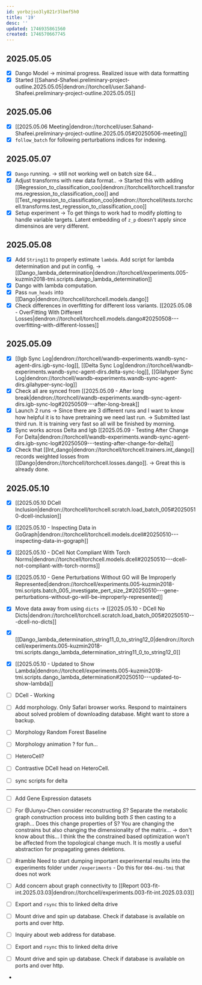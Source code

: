 ```yaml
---
id: yorbzjso3ly821r3lbmf5h0
title: '19'
desc: ''
updated: 1746935861560
created: 1746570667745
---
```

## 2025.05.05

- [x] Dango Model → minimal progress. Realized issue with data formatting
- [x] Started [[Sahand-Shafeei.preliminary-project-outline.2025.05.05|dendron://torchcell/user.Sahand-Shafeei.preliminary-project-outline.2025.05.05]]

## 2025.05.06

- [x] [[2025.05.06 Meeting|dendron://torchcell/user.Sahand-Shafeei.preliminary-project-outline.2025.05.05#20250506-meeting]]
- [x] `follow_batch` for following perturbations indices for indexing.

## 2025.05.07

- [x] `Dango` running. → still not working well on batch size 64...
- [x] Adjust transforms with new data format.. → Started this with adding [[Regression_to_classification_coo|dendron://torchcell/torchcell.transforms.regression_to_classification_coo]] and [[Test_regression_to_classification_coo|dendron://torchcell/tests.torchcell.transforms.test_regression_to_classification_coo]]
- [x] Setup experiment → To get things to work had to modify plotting to handle variable targets. Latent embedding of `z_p` doesn't apply since dimensinos are very different.

## 2025.05.08

- [x] Add `String11` to properly estimate `lambda`. Add script for lambda determination and put in config. → [[Dango_lambda_determination|dendron://torchcell/experiments.005-kuzmin2018-tmi.scripts.dango_lambda_determination]]
- [x] Dango with lambda computation.
- [x] Pass `num_heads` into [[Dango|dendron://torchcell/torchcell.models.dango]]
- [x] Check differences in overfitting for different loss variants. [[2025.05.08 - OverFitting With Different Losses|dendron://torchcell/torchcell.models.dango#20250508---overfitting-with-different-losses]]

## 2025.05.09

- [x] [[Igb Sync Log|dendron://torchcell/wandb-experiments.wandb-sync-agent-dirs.igb-sync-log]], [[Delta Sync Log|dendron://torchcell/wandb-experiments.wandb-sync-agent-dirs.delta-sync-log]], [[Gilahyper Sync Log|dendron://torchcell/wandb-experiments.wandb-sync-agent-dirs.gilahyper-sync-log]]
- [x] Check all are synced from [[2025.05.09 - After long break|dendron://torchcell/wandb-experiments.wandb-sync-agent-dirs.igb-sync-log#20250509---after-long-break]]
- [x] Launch 2 runs → Since there are 3 different runs and I want to know how helpful it is to have pretraining we need last run. → Submitted last third run. It is training very fast so all will be finished by morning.
- [x] Sync works across Delta and Igb [[2025.05.09 - Testing After Change For Delta|dendron://torchcell/wandb-experiments.wandb-sync-agent-dirs.igb-sync-log#20250509---testing-after-change-for-delta]]
- [x] Check that [[Int_dango|dendron://torchcell/torchcell.trainers.int_dango]] records weighted losses from [[Dango|dendron://torchcell/torchcell.losses.dango]]. → Great this is already done.

## 2025.05.10

- [x] [[2025.05.10 DCell Inclusion|dendron://torchcell/torchcell.scratch.load_batch_005#20250510-dcell-inclusion]]
- [x] [[2025.05.10 - Inspecting Data in GoGraph|dendron://torchcell/torchcell.models.dcell#20250510---inspecting-data-in-gograph]]
- [x] [[2025.05.10 - DCell Not Compliant With Torch Norms|dendron://torchcell/torchcell.models.dcell#20250510---dcell-not-compliant-with-torch-norms]]
- [x] [[2025.05.10 - Gene Perturbations Without GO will Be Improperly Represented|dendron://torchcell/experiments.005-kuzmin2018-tmi.scripts.batch_005_investigate_pert_size_2#20250510---gene-perturbations-without-go-will-be-improperly-represented]]
- [x] Move data away from using `dicts` → [[2025.05.10 - DCell No Dicts|dendron://torchcell/torchcell.scratch.load_batch_005#20250510---dcell-no-dicts]]
- [x] [[Dango_lambda_determination_string11_0_to_string12_0|dendron://torchcell/experiments.005-kuzmin2018-tmi.scripts.dango_lambda_determination_string11_0_to_string12_0]]
- [x] [[2025.05.10 - Updated to Show Lambda|dendron://torchcell/experiments.005-kuzmin2018-tmi.scripts.dango_lambda_determination#20250510---updated-to-show-lambda]]

- [ ] DCell - Working

- [ ] Add morphology. Only Safari browser works. Respond to maintainers about solved problem of downloading database. Might want to store a backup.

- [ ] Morphology Random Forest Baseline

- [ ] Morphology animation ? for fun...

- [ ] HeteroCell?

- [ ] Contrastive DCell head on HeteroCell.

- [ ] sync scripts for delta

***

- [ ] Add Gene Expression datasets
- [ ] For @Junyu-Chen consider reconstructing $S$? Separate the metabolic graph construction process into building both $S$ then casting to a graph... Does this change properties of S? You are changing the constrains but also changing the dimensionality of the matrix... → don't know about this... I think the the constrained based optimization won't be affected from the topological change much. It is mostly a useful abstraction for propagating genes deletions.

- [ ] #ramble Need to start dumping important experimental results into the experiments folder under `/experiments` - Do this for `004-dmi-tmi` that does not work

- [ ] Add concern about graph connectivity to [[Report 003-fit-int.2025.03.03|dendron://torchcell/experiments.003-fit-int.2025.03.03]]
- [ ] Export and `rsync` this to linked delta drive
- [ ] Mount drive and spin up database. Check if database is available on ports and over http.
- [ ] Inquiry about web address for database.

- [ ] Export and `rsync` this to linked delta drive
- [ ] Mount drive and spin up database. Check if database is available on ports and over http.
-
